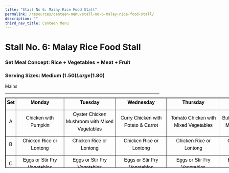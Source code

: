 ```yaml
---
title: "Stall No 6: Malay Rice Food Stall"
permalink: /resources/canteen-menu/stall-no-6-malay-rice-food-stall/
description: ""
third_nav_title: Canteen Menu
---
```

Stall No. 6: Malay Rice Food Stall
============================

### **Set Meal Concept: Rice + Vegetables + Meat + Fruit**

### **Serving Sizes: Medium ($1.50) Large ($1.80)**


Mains


---------

<table class="iveo_table ives_tab_dark" width="0" style="margin: 0px; outline: 0px; padding: 0px; border: 1px solid rgb(42, 42, 42); border-spacing: 1px; border-collapse: collapse; width: 866.547px; height: 230px;"><tbody class="" style="margin: 0px; outline: 0px; padding: 0px;"><tr class="" style="margin: 0px; outline: 0px; padding: 0px;"><td class="" style="margin: 0px; outline: 0px; padding: 2px; text-align: center; border: 1px solid rgb(42, 42, 42); width: 29px;"><p class="" align="center" style="margin: 0px 0px 10px; outline: 0px; padding: 0px; line-height: 24px !important; color: rgb(0, 0, 0); font-family: Prompt, sans-serif; font-size: 16px; font-weight: normal;"><b class="" style="margin: 0px; outline: 0px; padding: 0px;"><span class="" style="margin: 0px; outline: 0px; padding: 0px;">Set</span></b></p></td><td class="" style="margin: 0px; outline: 0px; padding: 2px; text-align: center; border: 1px solid rgb(42, 42, 42); width: 158px;"><p class="" align="center" style="margin: 0px 0px 10px; outline: 0px; padding: 0px; line-height: 24px !important; color: rgb(0, 0, 0); font-family: Prompt, sans-serif; font-size: 16px; font-weight: normal;"><b class="" style="margin: 0px; outline: 0px; padding: 0px;"><span class="" style="margin: 0px; outline: 0px; padding: 0px;">Monday</span></b></p></td><td class="" style="margin: 0px; outline: 0px; padding: 2px; text-align: center; border: 1px solid rgb(42, 42, 42); width: 170px;"><p class="" align="center" style="margin: 0px 0px 10px; outline: 0px; padding: 0px; line-height: 24px !important; color: rgb(0, 0, 0); font-family: Prompt, sans-serif; font-size: 16px; font-weight: normal;"><b class="" style="margin: 0px; outline: 0px; padding: 0px;"><span class="" style="margin: 0px; outline: 0px; padding: 0px;">Tuesday</span></b></p></td><td class="" style="margin: 0px; outline: 0px; padding: 2px; text-align: center; border: 1px solid rgb(42, 42, 42); width: 169px;"><p class="" align="center" style="margin: 0px 0px 10px; outline: 0px; padding: 0px; line-height: 24px !important; color: rgb(0, 0, 0); font-family: Prompt, sans-serif; font-size: 16px; font-weight: normal;"><b class="" style="margin: 0px; outline: 0px; padding: 0px;"><span class="" style="margin: 0px; outline: 0px; padding: 0px;">Wednesday</span></b></p></td><td class="" style="margin: 0px; outline: 0px; padding: 2px; text-align: center; border: 1px solid rgb(42, 42, 42); width: 176px;"><p class="" align="center" style="margin: 0px 0px 10px; outline: 0px; padding: 0px; line-height: 24px !important; color: rgb(0, 0, 0); font-family: Prompt, sans-serif; font-size: 16px; font-weight: normal;"><b class="" style="margin: 0px; outline: 0px; padding: 0px;"><span class="" style="margin: 0px; outline: 0px; padding: 0px;">Thursday</span></b></p></td><td class="" style="margin: 0px; outline: 0px; padding: 2px; text-align: center; border: 1px solid rgb(42, 42, 42); width: 164px;"><p class="" align="center" style="margin: 0px 0px 10px; outline: 0px; padding: 0px; line-height: 24px !important; color: rgb(0, 0, 0); font-family: Prompt, sans-serif; font-size: 16px; font-weight: normal;"><b class="" style="margin: 0px; outline: 0px; padding: 0px;"><span class="" style="margin: 0px; outline: 0px; padding: 0px;">Friday</span></b></p></td></tr><tr class="" style="margin: 0px; outline: 0px; padding: 0px;"><td class="" style="margin: 0px; outline: 0px; padding: 2px; text-align: center; border: 1px solid rgb(42, 42, 42);"><p class="" align="center" style="margin: 0px 0px 10px; outline: 0px; padding: 0px; line-height: 24px !important; color: rgb(0, 0, 0); font-family: Prompt, sans-serif; font-size: 16px; font-weight: normal;"><span class="" style="margin: 0px; outline: 0px; padding: 0px;">A</span></p></td><td class="" style="margin: 0px; outline: 0px; padding: 2px; text-align: center; border: 1px solid rgb(42, 42, 42);"><p class="" align="center" style="margin: 0px 0px 10px; outline: 0px; padding: 0px; line-height: 24px !important; color: rgb(0, 0, 0); font-family: Prompt, sans-serif; font-size: 16px; font-weight: normal;"><span class="" style="margin: 0px; outline: 0px; padding: 0px;">Chicken with Pumpkin</span></p></td><td class="" style="margin: 0px; outline: 0px; padding: 2px; text-align: center; border: 1px solid rgb(42, 42, 42);"><p class="" align="center" style="margin: 0px 0px 10px; outline: 0px; padding: 0px; line-height: 24px !important; color: rgb(0, 0, 0); font-family: Prompt, sans-serif; font-size: 16px; font-weight: normal;">Oyster Chicken Mushroom with Mixed Vegetables</p></td><td class="" style="margin: 0px; outline: 0px; padding: 2px; text-align: center; border: 1px solid rgb(42, 42, 42);"><p class="" align="center" style="margin: 0px 0px 10px; outline: 0px; padding: 0px; line-height: 24px !important; color: rgb(0, 0, 0); font-family: Prompt, sans-serif; font-size: 16px; font-weight: normal;"><span class="" style="margin: 0px; outline: 0px; padding: 0px;">Curry Chicken with Potato & Carrot</span></p></td><td class="" style="margin: 0px; outline: 0px; padding: 2px; text-align: center; border: 1px solid rgb(42, 42, 42);"><p class="" align="center" style="margin: 0px 0px 10px; outline: 0px; padding: 0px; line-height: 24px !important; color: rgb(0, 0, 0); font-family: Prompt, sans-serif; font-size: 16px; font-weight: normal;"><span class="" style="margin: 0px; outline: 0px; padding: 0px;">Tomato Chicken with Mixed Vegetables</span><span class="" style="margin: 0px; outline: 0px; padding: 0px;"></span></p></td><td class="" style="margin: 0px; outline: 0px; padding: 2px; text-align: center; border: 1px solid rgb(42, 42, 42);"><p class="" align="center" style="margin: 0px 0px 10px; outline: 0px; padding: 0px; line-height: 24px !important; color: rgb(0, 0, 0); font-family: Prompt, sans-serif; font-size: 16px; font-weight: normal;"><span class="" style="margin: 0px; outline: 0px; padding: 0px;">Buttermilk Chicken & Mixed Vegetables</span><span class="" style="margin: 0px; outline: 0px; padding: 0px;"></span></p></td></tr><tr class="" style="margin: 0px; outline: 0px; padding: 0px;"><td class="" style="margin: 0px; outline: 0px; padding: 2px; text-align: center; border: 1px solid rgb(42, 42, 42);"><p class="" align="center" style="margin: 0px 0px 10px; outline: 0px; padding: 0px; line-height: 24px !important; color: rgb(0, 0, 0); font-family: Prompt, sans-serif; font-size: 16px; font-weight: normal;"><span class="" style="margin: 0px; outline: 0px; padding: 0px;">B</span></p></td><td class="" style="margin: 0px; outline: 0px; padding: 2px; text-align: center; border: 1px solid rgb(42, 42, 42);"><p class="" align="center" style="margin: 0px 0px 10px; outline: 0px; padding: 0px; line-height: 24px !important; color: rgb(0, 0, 0); font-family: Prompt, sans-serif; font-size: 16px; font-weight: normal;">Chicken Rice or Lontong</p></td><td class="" style="margin: 0px; outline: 0px; padding: 2px; text-align: center; border: 1px solid rgb(42, 42, 42);"><p class="" align="center" style="margin: 0px 0px 10px; outline: 0px; padding: 0px; line-height: 24px !important; color: rgb(0, 0, 0); font-family: Prompt, sans-serif; font-size: 16px; font-weight: normal;"><span class="" style="margin: 0px; outline: 0px; padding: 0px;">Chicken Rice or Lontong</span></p></td><td class="" style="margin: 0px; outline: 0px; padding: 2px; text-align: center; border: 1px solid rgb(42, 42, 42);"><p class="" align="center" style="margin: 0px 0px 10px; outline: 0px; padding: 0px; line-height: 24px !important; color: rgb(0, 0, 0); font-family: Prompt, sans-serif; font-size: 16px; font-weight: normal;"><span class="" style="margin: 0px; outline: 0px; padding: 0px;">Chicken Rice or Lontong</span></p></td><td class="" style="margin: 0px; outline: 0px; padding: 2px; text-align: center; border: 1px solid rgb(42, 42, 42);"><p class="" align="center" style="margin: 0px 0px 10px; outline: 0px; padding: 0px; line-height: 24px !important; color: rgb(0, 0, 0); font-family: Prompt, sans-serif; font-size: 16px; font-weight: normal;"><span class="" style="margin: 0px; outline: 0px; padding: 0px;">Chicken Rice or Lontong</span></p></td><td class="" style="margin: 0px; outline: 0px; padding: 2px; text-align: center; border: 1px solid rgb(42, 42, 42);"><p class="" align="center" style="margin: 0px 0px 10px; outline: 0px; padding: 0px; line-height: 24px !important; color: rgb(0, 0, 0); font-family: Prompt, sans-serif; font-size: 16px; font-weight: normal;"><span class="" style="margin: 0px; outline: 0px; padding: 0px;">Chicken Rice or Lontong</span></p></td></tr><tr class="" style="margin: 0px; outline: 0px; padding: 0px;"><td class="" style="margin: 0px; outline: 0px; padding: 2px; text-align: center; border: 1px solid rgb(42, 42, 42);"><p class="" align="center" style="margin: 0px 0px 10px; outline: 0px; padding: 0px; line-height: 24px !important; color: rgb(0, 0, 0); font-family: Prompt, sans-serif; font-size: 16px; font-weight: normal;"><span class="" style="margin: 0px; outline: 0px; padding: 0px;">C</span></p></td><td class="" style="margin: 0px; outline: 0px; padding: 2px; text-align: center; border: 1px solid rgb(42, 42, 42);"><p class="" align="center" style="margin: 0px 0px 10px; outline: 0px; padding: 0px; line-height: 24px !important; color: rgb(0, 0, 0); font-family: Prompt, sans-serif; font-size: 16px; font-weight: normal;">Eggs or Stir Fry Vegetables</p></td><td class="" style="margin: 0px; outline: 0px; padding: 2px; text-align: center; border: 1px solid rgb(42, 42, 42);"><p class="" style="margin: 0px 0px 10px; outline: 0px; padding: 0px; line-height: 24px !important; color: rgb(0, 0, 0); font-family: Prompt, sans-serif; font-size: 16px; font-weight: normal; text-align: center;"><span class="" style="margin: 0px; outline: 0px; padding: 0px;">Eggs or Stir Fry Vegetables</span></p></td><td class="" style="margin: 0px; outline: 0px; padding: 2px; text-align: center; border: 1px solid rgb(42, 42, 42);"><p class="" align="center" style="margin: 0px 0px 10px; outline: 0px; padding: 0px; line-height: 24px !important; color: rgb(0, 0, 0); font-family: Prompt, sans-serif; font-size: 16px; font-weight: normal;"><span class="" style="margin: 0px; outline: 0px; padding: 0px;">Eggs or Stir Fry Vegetables</span></p></td><td class="" style="margin: 0px; outline: 0px; padding: 2px; text-align: center; border: 1px solid rgb(42, 42, 42);"><p class="" align="center" style="margin: 0px 0px 10px; outline: 0px; padding: 0px; line-height: 24px !important; color: rgb(0, 0, 0); font-family: Prompt, sans-serif; font-size: 16px; font-weight: normal;"><span class="" style="margin: 0px; outline: 0px; padding: 0px;">Eggs or Stir Fry Vegetables</span></p></td><td class="" style="margin: 0px; outline: 0px; padding: 2px; text-align: center; border: 1px solid rgb(42, 42, 42);"><p class="" align="center" style="margin: 0px 0px 10px; outline: 0px; padding: 0px; line-height: 24px !important; color: rgb(0, 0, 0); font-family: Prompt, sans-serif; font-size: 16px; font-weight: normal;"><span class="" style="margin: 0px; outline: 0px; padding: 0px;">Eggs or Stir Fry Vegetables</span></p></td></tr><tr class="" style="margin: 0px; outline: 0px; padding: 0px;"><td class="" style="margin: 0px; outline: 0px; padding: 2px; text-align: center; border: 1px solid rgb(42, 42, 42);"><p class="" align="center" style="margin: 0px 0px 10px; outline: 0px; padding: 0px; line-height: 24px !important; color: rgb(0, 0, 0); font-family: Prompt, sans-serif; font-size: 16px; font-weight: normal;"><span class="" style="margin: 0px; outline: 0px; padding: 0px;">D</span></p></td><td class="" style="margin: 0px; outline: 0px; padding: 2px; text-align: center; border: 1px solid rgb(42, 42, 42);"><p class="" align="center" style="margin: 0px 0px 10px; outline: 0px; padding: 0px; line-height: 24px !important; color: rgb(0, 0, 0); font-family: Prompt, sans-serif; font-size: 16px; font-weight: normal;"><span class="" style="margin: 0px; outline: 0px; padding: 0px;">Roti Kirai</span></p></td><td class="" style="margin: 0px; outline: 0px; padding: 2px; text-align: center; border: 1px solid rgb(42, 42, 42);"><p class="" align="center" style="margin: 0px 0px 10px; outline: 0px; padding: 0px; line-height: 24px !important; color: rgb(0, 0, 0); font-family: Prompt, sans-serif; font-size: 16px; font-weight: normal;"><span class="" style="margin: 0px; outline: 0px; padding: 0px;">Porridge</span></p></td><td class="" style="margin: 0px; outline: 0px; padding: 2px; text-align: center; border: 1px solid rgb(42, 42, 42);"><p class="" align="center" style="margin: 0px 0px 10px; outline: 0px; padding: 0px; line-height: 24px !important; color: rgb(0, 0, 0); font-family: Prompt, sans-serif; font-size: 16px; font-weight: normal;"><span class="" style="margin: 0px; outline: 0px; padding: 0px;">Porridge</span></p></td><td class="" style="margin: 0px; outline: 0px; padding: 2px; text-align: center; border: 1px solid rgb(42, 42, 42);"><p class="" align="center" style="margin: 0px 0px 10px; outline: 0px; padding: 0px; line-height: 24px !important; color: rgb(0, 0, 0); font-family: Prompt, sans-serif; font-size: 16px; font-weight: normal;"><span class="" style="margin: 0px; outline: 0px; padding: 0px;">Porridge</span></p></td><td class="" style="margin: 0px; outline: 0px; padding: 2px; text-align: center; border: 1px solid rgb(42, 42, 42);"><p class="" align="center" style="margin: 0px 0px 10px; outline: 0px; padding: 0px; line-height: 24px !important; color: rgb(0, 0, 0); font-family: Prompt, sans-serif; font-size: 16px; font-weight: normal;"><span class="" style="margin: 0px; outline: 0px; padding: 0px;">Porridge</span></p></td></tr></tbody></table>